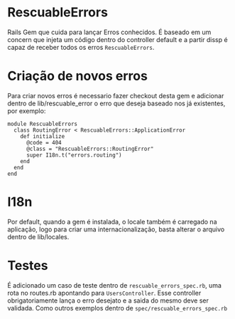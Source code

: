 # RescuableErrors

Rails Gem que cuida para lançar Erros conhecidos. É baseado em um concern que injeta um código dentro do controller default e a partir dissp é capaz de receber todos os erros ```RescuableErrors```.

# Criação de novos erros

Para criar novos erros é necessario fazer checkout desta gem e adicionar dentro de lib/rescuable_error o erro que deseja baseado nos já existentes, por exemplo:

```
module RescuableErrors
  class RoutingError < RescuableErrors::ApplicationError
    def initialize
      @code = 404
      @class = "RescuableErrors::RoutingError"
      super I18n.t("errors.routing")
    end
  end
end

```

# I18n

Por default, quando a gem é instalada, o locale também é carregado na aplicação, logo para criar uma internacionalização, basta alterar o arquivo dentro de lib/locales.

# Testes

É adicionado um caso de teste dentro de `rescuable_errors_spec.rb`, uma rota no routes.rb apontando para `UsersController`. Esse controller obrigatoriamente lança o erro desejato e a saida do mesmo deve ser validada. Como outros exemplos dentro de `spec/rescuable_errors_spec.rb`
